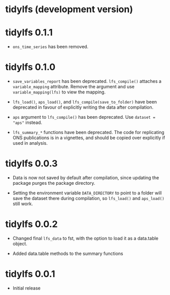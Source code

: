 # tidylfs (development version)

# tidylfs 0.1.1

* `ons_time_series` has been removed.

# tidylfs 0.1.0

* `save_variables_report` has been deprecated. `lfs_compile()` attaches a `variable_mapping` attribute. Remove the argument and use `variable_mapping(lfs)` to view the mapping.

* `lfs_load()`, `aps_load()`, and `lfs_compile(save_to_folder)` have been deprecated in favour of explicitly writing the data after compilation.

* `aps` argument to `lfs_compile()` has been deprecated. Use `dataset = "aps"` instead.

* `lfs_summary_*` functions have been deprecated. The code for replicating ONS publications is in a vignettes, and should be copied over explicitly if used in analysis.

# tidylfs 0.0.3

* Data is now not saved by default after compilation, since updating the package purges the package directory.

* Setting the environment variable `DATA_DIRECTORY` to point to a folder will save the dataset there during compilation, so `lfs_load()` and `aps_load()` still work.

# tidylfs 0.0.2

* Changed final `lfs_data` to fst, with the option to load it as a data.table object.

* Added data.table methods to the summary functions

# tidylfs 0.0.1

* Initial release
